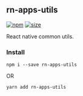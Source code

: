 ## rn-apps-utils

[![npm][npm]][npm-url]
[![size][size]][size-url]

React native common utils.

### Install

```
npm i --save rn-apps-utils
```
OR
```
yarn add rn-apps-utils
```

[npm]: https://badge.fury.io/js/rn-apps-utils.svg
[npm-url]: https://npmjs.com/package/rn-apps-utils

[size]: https://packagephobia.now.sh/badge?p=rn-rn-apps-utils
[size-url]: https://packagephobia.now.sh/result?p=rn-rn-apps-utils
